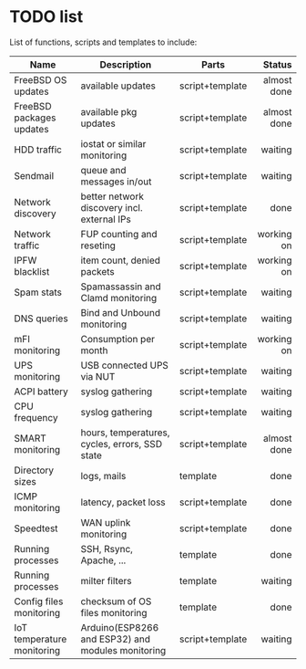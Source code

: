 TODO list
=========

List of functions, scripts and templates to include:

| Name | Description | Parts | Status |
|---|---|---|--:|
FreeBSD OS updates|available updates|script+template|almost done
FreeBSD packages updates|available pkg updates|script+template|almost done
HDD traffic|iostat or similar monitoring|script+template|waiting
Sendmail|queue and messages in/out|script+template|waiting
Network discovery|better network discovery incl. external IPs|script+template|done
Network traffic|FUP counting and reseting|script+template|working on
IPFW blacklist|item count, denied packets|script+template|working on
Spam stats|Spamassassin and Clamd monitoring|script+template|waiting
DNS queries|Bind and Unbound monitoring|script+template|waiting
mFI monitoring|Consumption per month|script+template|working on
UPS monitoring|USB connected UPS via NUT|script+template|waiting
ACPI battery|syslog gathering|script+template|waiting
CPU frequency|syslog gathering|script+template|waiting
SMART monitoring|hours, temperatures, cycles, errors, SSD state|script+template|almost done
Directory sizes|logs, mails|template|done
ICMP monitoring|latency, packet loss|script+template|done
Speedtest|WAN uplink monitoring|script+template|done
Running processes|SSH, Rsync, Apache, ...|template|done
Running processes|milter filters|template|waiting
Config files monitoring|checksum of OS files monitoring|template|done
IoT temperature monitoring|Arduino(ESP8266 and ESP32) and modules monitoring|script+template|waiting
